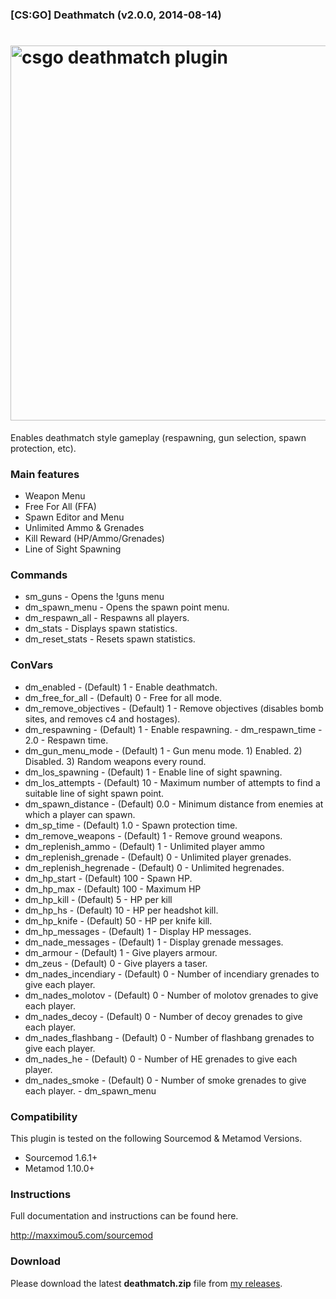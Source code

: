 ### [CS:GO] Deathmatch (v2.0.0, 2014-08-14)
<a href="http://maxximou5.com/sourcemod"><img src="http://maxximou5.com/sourcemod/assests/img/csgo_dm.png" alt="csgo deathmatch plugin" width="600" /></a>
===============

Enables deathmatch style gameplay (respawning, gun selection, spawn protection, etc).

### Main features

- Weapon Menu
- Free For All (FFA)
- Spawn Editor and Menu
- Unlimited Ammo & Grenades
- Kill Reward (HP/Ammo/Grenades)
- Line of Sight Spawning


### Commands

- sm_guns - Opens the !guns menu
- dm_spawn_menu - Opens the spawn point menu.
- dm_respawn_all - Respawns all players.
- dm_stats - Displays spawn statistics.
- dm_reset_stats - Resets spawn statistics.

### ConVars

- dm_enabled - (Default) 1 - Enable deathmatch.
- dm_free_for_all - (Default) 0 - Free for all mode.
- dm_remove_objectives - (Default) 1 - Remove objectives (disables bomb sites, and removes c4 and hostages).
- dm_respawning - (Default) 1 - Enable respawning. - dm_respawn_time - 2.0 - Respawn time.
- dm_gun_menu_mode - (Default) 1 - Gun menu mode. 1) Enabled. 2) Disabled. 3) Random weapons every round.
- dm_los_spawning - (Default) 1 - Enable line of sight spawning.
- dm_los_attempts - (Default) 10 - Maximum number of attempts to find a suitable line of sight spawn point.
- dm_spawn_distance - (Default) 0.0 - Minimum distance from enemies at which a player can spawn.
- dm_sp_time - (Default) 1.0 - Spawn protection time.
- dm_remove_weapons - (Default) 1 - Remove ground weapons.
- dm_replenish_ammo - (Default) 1 - Unlimited player ammo
- dm_replenish_grenade - (Default) 0 - Unlimited player grenades.
- dm_replenish_hegrenade - (Default) 0 - Unlimited hegrenades.
- dm_hp_start - (Default) 100 - Spawn HP.
- dm_hp_max - (Default) 100 - Maximum HP
- dm_hp_kill - (Default) 5 - HP per kill
- dm_hp_hs - (Default) 10 - HP per headshot kill.
- dm_hp_knife - (Default) 50 - HP per knife kill.
- dm_hp_messages - (Default) 1 - Display HP messages.
- dm_nade_messages - (Default) 1 - Display grenade messages.
- dm_armour - (Default) 1 - Give players armour.
- dm_zeus - (Default) 0 - Give players a taser.
- dm_nades_incendiary - (Default) 0 - Number of incendiary grenades to give each player.
- dm_nades_molotov - (Default) 0 - Number of molotov grenades to give each player.
- dm_nades_decoy - (Default) 0 - Number of decoy grenades to give each player.
- dm_nades_flashbang - (Default) 0 - Number of flashbang grenades to give each player.
- dm_nades_he - (Default) 0 - Number of HE grenades to give each player.
- dm_nades_smoke - (Default) 0 - Number of smoke grenades to give each player. - dm_spawn_menu

### Compatibility

This plugin is tested on the following Sourcemod & Metamod Versions.

- Sourcemod 1.6.1+
- Metamod 1.10.0+

### Instructions
Full documentation and instructions can be found here.

<a href="http://maxximou5.com/sourcemod">http://maxximou5.com/sourcemod</a>

### Download
Please download the latest **deathmatch.zip** file from <a href="https://github.com/Maxximou5/csgo-deathmatch/releases">my releases</a>.
